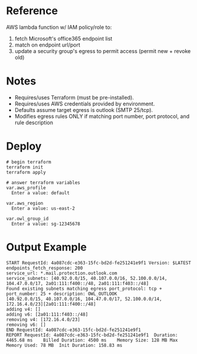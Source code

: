 # Reference
AWS lambda function w/ IAM policy/role to:
1. fetch Microsoft's office365 endpoint list
2. match on endpoint url/port
3. update a security group's egress to permit access (permit new + revoke old)

# Notes
- Requires/uses Terraform (must be pre-installed).
- Requires/uses AWS credentials provided by environment.
- Defaults assume target egress is outlook (SMTP 25/tcp).
- Modifies egress rules ONLY if matching port number, port protocol, and rule description

# Deploy
```
# begin terraform
terraform init
terraform apply

# answer terraform variables
var.aws_profile
  Enter a value: default

var.aws_region
  Enter a value: us-east-2

var.owl_group_id
  Enter a value: sg-12345678
```

# Output Example
```
START RequestId: 4a087cdc-e363-15fc-bd2d-fe251241e9f1 Version: $LATEST
endpoints_fetch_response: 200
service_url: *.mail.protection.outlook.com
service_subnets: [40.92.0.0/15, 40.107.0.0/16, 52.100.0.0/14, 104.47.0.0/17, 2a01:111:f400::/48, 2a01:111:f403::/48]
Found existing subnets matching egress port_protocol: tcp + port_number: 25 + description: OWL_OUTLOOK
[40.92.0.0/15, 40.107.0.0/16, 104.47.0.0/17, 52.100.0.0/14, 172.16.4.0/23][2a01:111:f400::/48]
adding v4: []
adding v6: [2a01:111:f403::/48]
removing v4: [172.16.4.0/23]
removing v6: []
END RequestId: 4a087cdc-e363-15fc-bd2d-fe251241e9f1
REPORT RequestId: 4a087cdc-e363-15fc-bd2d-fe251241e9f1	Duration: 4465.68 ms	Billed Duration: 4500 ms	Memory Size: 128 MB	Max Memory Used: 78 MB	Init Duration: 158.83 ms	
```
